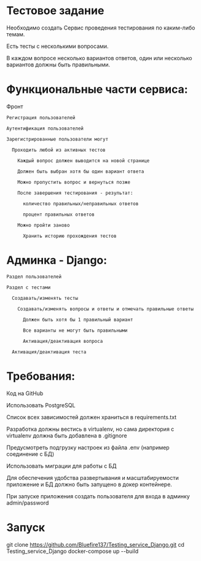 # Тестовое задание

Необходимо создать Сервис проведения тестирования по каким-либо темам. 

Есть тесты с несколькими вопросами.

В каждом вопросе несколько вариантов ответов, один или несколько вариантов должны быть правильными. 


# Функциональные части сервиса:

  Фронт

    Регистрация пользователей

    Аутентификация пользователей

    Зарегистрированные пользователи могут

      Проходить любой из активных тестов

        Каждый вопрос должен выводится на новой странице

        Должен быть выбран хотя бы один вариант ответа

        Можно пропустить вопрос и вернуться позже

        После завершения тестирования - результат:

          количество правильных/неправильных ответов

          процент правильных ответов

        Можно пройти заново

          Хранить историю прохождения тестов

 

  # Админка - Django:

    Раздел пользователей

    Раздел с тестами

      Создавать/изменять тесты

        Создавать/изменять вопросы и ответы и отмечать правильные ответы

          Должен быть хотя бы 1 правильный вариант

          Все варианты не могут быть правильными

          Активация/деактивация вопроса

      Активация/деактивация теста

 

# Требования:

  Код на GitHub

  Использовать PostgreSQL

  Список всех зависимостей должен храниться в requirements.txt

  Разработка должны вестись в virtualenv, но сама директория с virtualenv должна быть добавлена в .gitignore

  Предусмотреть подгрузку настроек из файла .env (например соединение с БД)

  Использовать миграции для работы с БД

  Для обеспечения удобства развертывания и масштабируемости приложение и БД должно быть запущено в докер контейнере.

  При запуске приложения создать пользователя для входа в админку admin/password

# Запуск
git clone https://github.com/Bluefire137/Testing_service_Django.git
cd Testing_service_Django
docker-compose up --build
